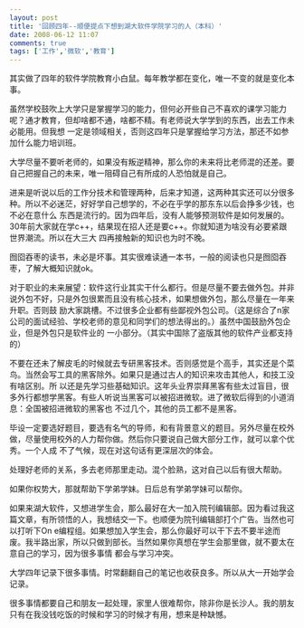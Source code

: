 ```yaml
---
layout: post
title: '回顾四年--顺便提点下想到湖大软件学院学习的人（本科）'
date: 2008-06-12 11:07
comments: true
tags: ['工作','微软','教育']
---
```


其实做了四年的软件学院教育小白鼠。每年教学都在变化，唯一不变的就是变化本事。

虽然学校鼓吹上大学只是掌握学习的能力，但何必开些自己不喜欢的课学习能力呢？通才教育，但却啥都不通，啥都不精。有老师说大学学到的东西，出去工作未必能用。但我想
一定是领域相关，否则这四年只是掌握给学习方法，那还不如参加什么能力培训班。

大学尽量不要听老师的，如果没有叛逆精神，那么你的未来将比老师混的还差。要自己把握自己的未来，唯一阻碍自己有所成的人恐怕就是自己。

进来是听说以后的工作分技术和管理两种，后来才知道，这两种其实还可以分很多种。所以不必迷茫，好好学自己想学的，不必在乎学的那东东以后会挣多少钱，也不必在意什么
东西是流行的。因为四年后，没有人能够预测软件是如何发展的。30年前大家就在学c++，结果现在招人还是要c++。你就知道为啥没有必要紧跟世界潮流。所以在大三大
四再接触新的知识也为时不晚。

囫囵吞枣的读书，未必是坏事。其实很难读通一本书，一般的阅读也只是囫囵吞枣，了解大概知识就ok。

对于职业的未来展望：软件这行业其实干什么都行。但是尽量不要去做外包。并非说外包不好，只是外包很累而且没有核心技术，如果想做外包，那么尽量在一年来升职。否则鼓
励大家跳槽。不过很多企业都有些鄙视外包公司。（这是综合了n家公司的面试经验、学校老师的意见和同学们的想法得出的。）虽然中国鼓励外包企业，但是外包只是软件业的
一小部分。（其实中国除了盗版其他的软件产业都支持的）

不要在还未了解皮毛的时候就去专研黑客技术。否则感觉是个高手，其实还是个菜鸟。当然会写工具的黑客除外。如果只是通过古人的知识来攻击其他人，和技工没有啥区别。所
以还是先学习些基础知识。这年头业界崇拜黑客有些太过盲目，很多外行都想学黑客。有些人听说当黑客可以被招进微软。进了微软后得到的小道消息：全国被招进微软的黑客也
不过几个，其他的员工都不是黑客。

毕设一定要选好题目，要选有名气的导师，和有背景意义的题目。另外尽量在校外做，尽量使用校外的人力帮你做。然后你只要说自己做大部分工作，就可以拿个优秀。一个人成
不了气候，现在对这句话有更深层次的体会。

处理好老师的关系，多去老师那里走动。混个脸熟，这对自己以后有很大帮助。

如果你权势大，那就帮助下学弟学妹。日后总有学弟学妹可以帮你。

如果来湖大软件，又想进学生会，那么最好在大一加入院刊编辑部。因为看过我这篇文章，有所领悟的人，我想结交一下。也顺便为院刊编辑部打个广告。当然也可以打听下On
e编程组。如果想加入学生会，那么你最好可以干下去不要半途而废。我半路出家，所以只做到部长。当然如果你真想在学生会那里做，就不要太在意自己的学习，因为很多事情
都会与学习冲突。

大学四年记录下很多事情。时常翻翻自己的笔记也收获良多。所以从大一开始学会记录。

很多事情都要自己和朋友一起处理，家里人很难帮你，除非你是长沙人。我的朋友只有在我没钱吃饭的时候和学习的时候才有用，想来是种缺憾。

